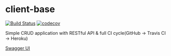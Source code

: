 # client-base
[![Build Status](https://travis-ci.org/sanekas/clientbase.svg?branch=master)](https://travis-ci.org/sanekas/clientbase)
[![codecov](https://codecov.io/gh/sanekas/clientbase/branch/master/graph/badge.svg)](https://codecov.io/gh/sanekas/clientbase)

Simple CRUD application with RESTful API & full CI cycle(GitHub -> Travis CI -> Heroku)

[Swagger UI](https://clientbase-sanekas.herokuapp.com/swagger-ui.html)

